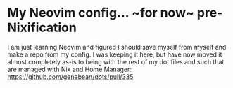 # My Neovim config... ~for now~ pre-Nixification

I am just learning Neovim and figured I should save myself from myself and make a repo from my config. I was keeping it here, but have now moved it almost completely as-is to being with the rest of my dot files and such that are managed with Nix and Home Manager: https://github.com/genebean/dots/pull/335

